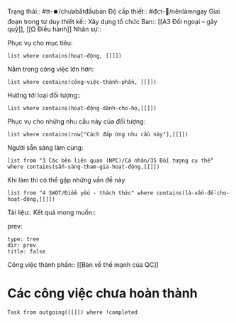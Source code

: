 Trạng thái:: #tt-⏹️/chưabắtđầubàn
Độ cấp thiết:: #đct-🔼/nênlàmngay
Giai đoạn trong tư duy thiết kế:: Xây dựng tổ chức
Ban:: [[A3 Đối ngoại – gây quỹ]], [[Ω Điều hành]]
Nhân sự::

Phục vụ cho mục tiêu:
```dataview
list where contains(hoạt-động, [[]])
```
Nằm trong công việc lớn hơn:
```dataview
list where contains(công-việc-thành-phần, [[]])
```
Hướng tới loại đối tượng::
```dataview
list where contains(hoạt-động-dành-cho-họ,[[]])
```
Phục vụ cho những nhu cầu này của đối tượng:
```dataview
list where contains(row["Cách đáp ứng nhu cầu này"],[[]])
```
Người sẵn sàng làm cùng:
```dataview
list from "3 Các bên liên quan (NPC)/Cá nhân/35 Đối tượng cụ thể" where contains(sẵn-sàng-tham-gia-hoạt-động,[[]])
```
Khi làm thì có thể gặp những vấn đề này
```dataview
list from "4 SWOT/Điểm yếu - thách thức" where contains(là-vấn-đề-cho-hoạt-động,[[]])
```

Tài liệu::
Kết quả mong muốn:: 

prev:
```breadcrumbs
type: tree
dir: prev
title: false
```

Công việc thành phần:: [[Bàn về thế mạnh của QC]]

# Các công việc chưa hoàn thành
```dataview
Task from outgoing([[]]) where !completed
```


